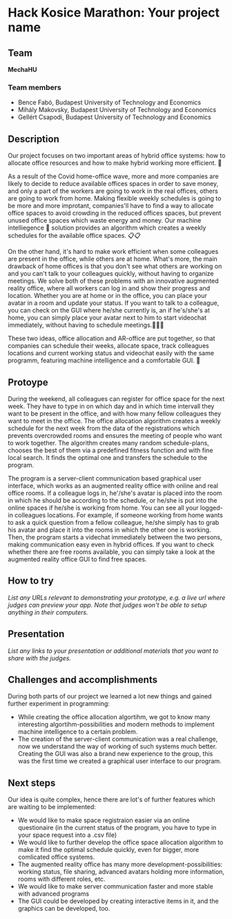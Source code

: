 # Hack Kosice Marathon: Your project name

## Team

**MechaHU**

### Team members

- Bence Fabó, Budapest University of Technology and Economics
- Mihály Makovsky, Budapest University of Technology and Economics
- Gellért Csapodi, Budapest University of Technology and Economics

## Description

  Our project focuses on two important areas of hybrid office systems: how to allocate office resources and how to make hybrid working more efficient. 🏢

  As a result of the Covid home-office wave, more and more companies are likely to decide to reduce available offices spaces in order to save money, and only a part of the workers are going to work in the real offices, others are going to work from home. Making flexible weekly schedules is going to be more and more improtant, companies'll have to find a way to allocate office spaces to avoid crowding in the reduced offices spaces, but prevent unused office spaces which waste energy and money. Our machine intelliegence 🧠 solution provides an algorithm which creates a weekly schedules for the available office spaces. 📋📋

  On the other hand, it's hard to make work efficient when some colleagues are present in the office, while others are at home. What's more, the main drawback of home offices is that you don't see what others are working on and you can't talk to your colleagues quickly, without having to organize meetings. We solve both of these problems with an innovative augmented reality office, where all workers can log in and show their progress and location. Whether you are at home or in the office, you can place your avatar in a room and update your status. If you want to talk to a colleague, you can check on the GUI where he/she currently is, an if he's/she's at home, you can simply place your avatar next to him to start videochat immediately, without having to schedule meetings.👻🧑‍💼

  These two ideas, office allocation and AR-office are put together, so that companies can schedule their weeks, allocate space, track colleagues locations and current working status and videochat easily with the same programm, featuring machine intelligence and a comfortable GUI. 🏢

## Protoype

  During the weekend, all colleagues can register for office space for the next week. They have to type in on which day and in which time intervall they want to be present in the office, and with how many fellow colleagues they want to meet in the office. The office allocation algorithm creates a weekly schedule for the next week from the data of the registrations which prevents overcrowded rooms and ensures the meeting of people who want to work together. The algorithm creates many random schedule-plans, chooses the best of them via a predefined fitness function and with fine local search. It finds the optimal one and transfers the schedule to the program.

  The program is a server-client communication based graphical user interface, which works as an augmented reality office with online and real office rooms. If a colleague logs in, he'/she's avatar is placed into the room in which he should be according to the schedule, or he/she is put into the online spaces if he/she is working from home. You can see all your logged-in colleagues locations. For example, if someone working from home wants to ask a quick question from a fellow colleague, he/she simply has to grab his avatar and place it into the rooms in which the other one is working. Then, the program starts a videchat immediately between the two persons, making communication easy even in hybrid offices. If you want to check whether there are free rooms available, you can simply take a look at the augmented reality office GUI to find free spaces.

## How to try

*List any URLs relevant to demonstrating your prototype, e.g. a live url where judges can preview your app. Note that judges won't be able to setup anything in their computers.*

## Presentation

*List any links to your presentation or additional materials that you want to share with the judges.*

## Challenges and accomplishments

During both parts of our project we learned a lot new things and gained further experiment in programming:
- While creating the office allocation algortihm, we got to know many interesting algortihm-possibilities and modern methods to implement machine intelligence to a certain problem.
- The creation of the server-client communication was a real challenge, now we understand the way of working of such systems much better. Creating the GUI was also a brand new experience to the group, this was the first time we created a graphical user interface to our program.

## Next steps
Our idea is quite complex, hence there are lot's of further features which are waiting to be implemented:
- We would like to make space registraion easier via an online questionaire  (in the current status of the program, you have to type in your space request into a .csv file)
- We would like to further develop the office space allocation algorithm to make it find the optimal schedule quickly, even for bigger, more comlicated office systems. 
- The augmented reality office has many more development-possibilities: working status, file sharing, advanced avatars holding more information, rooms with different roles, etc.
- We would like to make server communication faster and more stable with advanced programs
- The GUI could be developed by creating interactive items in it, and the graphics can be developed, too.
